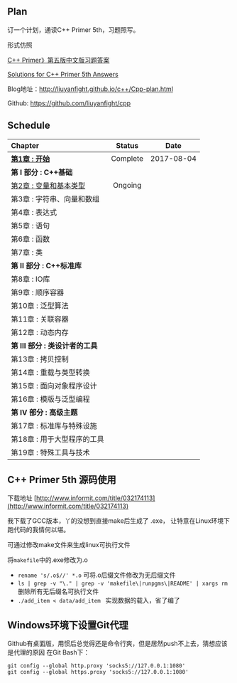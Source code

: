 ## Plan

订一个计划，通读C++ Primer 5th，习题照写。

形式仿照

[C++ Primer》第五版中文版习题答案](https://github.com/huangmingchuan/Cpp_Primer_Answers)

[Solutions for C++ Primer 5th Answers](https://github.com/pezy/CppPrimer)

Blog地址：http://liuyanfight.github.io/c++/Cpp-plan.html

Github: https://github.com/liuyanfight/cpp

## Schedule

| Chapter                                  |  Status  |    Date    |
| :--------------------------------------- | :------: | :--------: |
| **[第1章 : 开始](http://liuyanfight.github.io/c++/Cpp-ch01.html)** | Complete | 2017-08-04 |
| **第 I 部分 : C++基础**                       |          |            |
| [第2章 : 变量和基本类型](http://liuyanfight.github.io/c++/Cpp-ch02.html) | Ongoing  |            |
| 第3章 : 字符串、向量和数组                          |          |            |
| 第4章 : 表达式                                |          |            |
| 第5章 : 语句                                 |          |            |
| 第6章 : 函数                                 |          |            |
| 第7章 : 类                                  |          |            |
| **第 II 部分 : C++标准库**                     |          |            |
| 第8章 : IO库                                |          |            |
| 第9章 : 顺序容器                               |          |            |
| 第10章 : 泛型算法                              |          |            |
| 第11章 : 关联容器                              |          |            |
| 第12章 : 动态内存                              |          |            |
| **第 III 部分 : 类设计者的工具**                   |          |            |
| 第13章 : 拷贝控制                              |          |            |
| 第14章 : 重载与类型转换                           |          |            |
| 第15章 : 面向对象程序设计                          |          |            |
| 第16章 : 模版与泛型编程                           |          |            |
| **第 IV 部分 : 高级主题**                       |          |            |
| 第17章 : 标准库与特殊设施                          |          |            |
| 第18章 : 用于大型程序的工具                         |          |            |
| 第19章 : 特殊工具与技术                           |          |            |



## C++ Primer 5th 源码使用

下载地址 [http://www.informit.com/title/032174113](http://www.informit.com/title/032174113) 

我下载了GCC版本，丫的没想到直接make后生成了 .exe， 让特意在Linux环境下跑代码的我情何以堪。

可通过修改make文件来生成linux可执行文件

将`makefile`中的.exe修改为.o

- `rename 's/.o$//' *.o` 可将.o后缀文件修改为无后缀文件
- ``ls | grep -v "\." | grep -v 'makefile\|runpgms\|README' | xargs rm`` 删除所有无后缀名可执行文件
- `./add_item < data/add_item ` 实现数据的载入，省了编了 

## Windows环境下设置Git代理
Github有桌面版，用惯后总觉得还是命令行爽，但是居然push不上去，猜想应该是代理的原因
在Git Bash下：

`git config --global http.proxy 'socks5://127.0.0.1:1080'`  
`git config --global https.proxy 'socks5://127.0.0.1:1080'`
